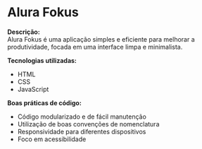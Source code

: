 # Alura Fokus

**Descrição:**  
Alura Fokus é uma aplicação simples e eficiente para melhorar a produtividade, focada em uma interface limpa e minimalista.

**Tecnologias utilizadas:**
- HTML
- CSS
- JavaScript

**Boas práticas de código:**
- Código modularizado e de fácil manutenção
- Utilização de boas convenções de nomenclatura
- Responsividade para diferentes dispositivos
- Foco em acessibilidade

